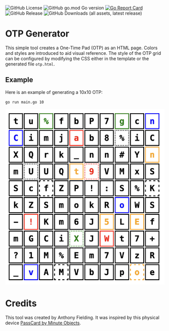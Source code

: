 ![GitHub License](https://img.shields.io/github/license/antfie/otp-generator)
![GitHub go.mod Go version](https://img.shields.io/github/go-mod/go-version/antfie/otp-generator)
[![Go Report Card](https://goreportcard.com/badge/github.com/antfie/FoxBot)](https://goreportcard.com/report/github.com/antfie/otp-generator)
![GitHub Release](https://img.shields.io/github/v/release/antfie/otp-generator)
![GitHub Downloads (all assets, latest release)](https://img.shields.io/github/downloads/antfie/otp-generator/total)

# OTP Generator

This simple tool creates a One-Time Pad (OTP) as an HTML page. Colors and styles are introduced to aid visual reference. The style of the OTP grid can be configured by modifying the CSS either in the template or the generated file `otp.html`.

## Example

Here is an example of generating a 10x10 OTP:

```bash
go run main.go 10
```

![example.png](docs/example.png)

# Credits

This tool was created by Anthony Fielding. It was inspired by this physical device [PassCard by Minute Objects](https://www.kickstarter.com/projects/minuteobjects/passcard).